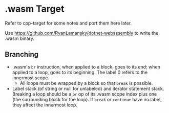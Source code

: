 # .wasm Target

Refer to cpp-target for some notes and port them here later.

Use https://github.com/RyanLamansky/dotnet-webassembly to write the .wasm binary.

## Branching

- .wasm's `br` instruction, when applied to a block, goes to its end; when applied to a loop, goes to its beginning. The label 0 refers to the innermost scope.
  - All loops must be wrapped by a block so that `break` is possible.
- Label stack (of string or null for unlabeled) and iterator statement stack. Breaking a loop should be a `br` op of its .wasm scope index plus one (the surrounding block for the loop). If `break` or `continue` have no label, they affect the innermost loop.
